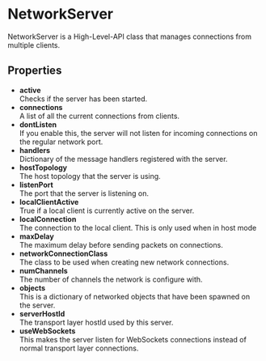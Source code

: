 # NetworkServer

NetworkServer is a High-Level-API class that manages connections from multiple clients.

## Properties

-   **active**  
    Checks if the server has been started.
-   **connections**  
    A list of all the current connections from clients.
-   **dontListen**  
    If you enable this, the server will not listen for incoming connections on the regular network port.
-   **handlers**  
    Dictionary of the message handlers registered with the server.
-   **hostTopology**  
    The host topology that the server is using.
-   **listenPort**  
    The port that the server is listening on.
-   **localClientActive**  
    True if a local client is currently active on the server.
-   **localConnection**  
    The connection to the local client. This is only used when in host mode
-   **maxDelay**  
    The maximum delay before sending packets on connections.
-   **networkConnectionClass**  
    The class to be used when creating new network connections.
-   **numChannels**  
    The number of channels the network is configure with.
-   **objects**  
    This is a dictionary of networked objects that have been spawned on the server.
-   **serverHostId**  
    The transport layer hostId used by this server.
-   **useWebSockets**  
    This makes the server listen for WebSockets connections instead of normal transport layer connections.
